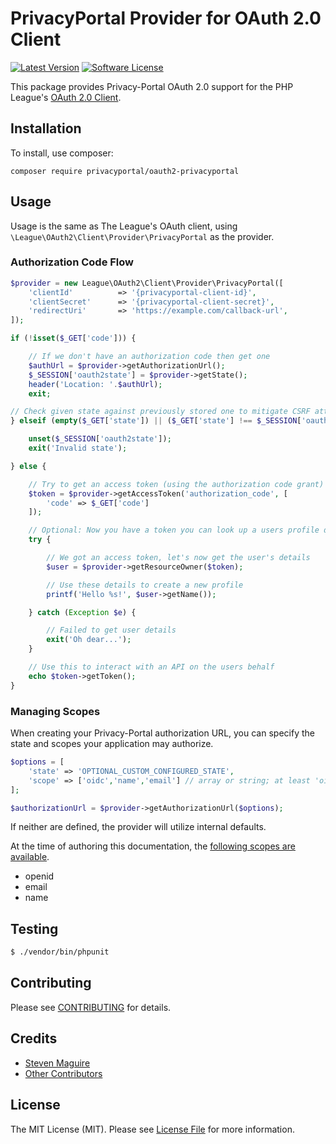 # PrivacyPortal Provider for OAuth 2.0 Client
[![Latest Version](https://img.shields.io/github/release/privacyportal/oauth2-privacyportal.svg?style=flat-square)](https://github.com/privacyportal/oauth2-privacyportal/releases)
[![Software License](https://img.shields.io/badge/license-MIT-brightgreen.svg?style=flat-square)](LICENSE.md)

This package provides Privacy-Portal OAuth 2.0 support for the PHP League's [OAuth 2.0 Client](https://github.com/thephpleague/oauth2-client).

## Installation

To install, use composer:

```
composer require privacyportal/oauth2-privacyportal
```

## Usage

Usage is the same as The League's OAuth client, using `\League\OAuth2\Client\Provider\PrivacyPortal` as the provider.

### Authorization Code Flow

```php
$provider = new League\OAuth2\Client\Provider\PrivacyPortal([
    'clientId'          => '{privacyportal-client-id}',
    'clientSecret'      => '{privacyportal-client-secret}',
    'redirectUri'       => 'https://example.com/callback-url',
]);

if (!isset($_GET['code'])) {

    // If we don't have an authorization code then get one
    $authUrl = $provider->getAuthorizationUrl();
    $_SESSION['oauth2state'] = $provider->getState();
    header('Location: '.$authUrl);
    exit;

// Check given state against previously stored one to mitigate CSRF attack
} elseif (empty($_GET['state']) || ($_GET['state'] !== $_SESSION['oauth2state'])) {

    unset($_SESSION['oauth2state']);
    exit('Invalid state');

} else {

    // Try to get an access token (using the authorization code grant)
    $token = $provider->getAccessToken('authorization_code', [
        'code' => $_GET['code']
    ]);

    // Optional: Now you have a token you can look up a users profile data
    try {

        // We got an access token, let's now get the user's details
        $user = $provider->getResourceOwner($token);

        // Use these details to create a new profile
        printf('Hello %s!', $user->getName());

    } catch (Exception $e) {

        // Failed to get user details
        exit('Oh dear...');
    }

    // Use this to interact with an API on the users behalf
    echo $token->getToken();
}
```

### Managing Scopes

When creating your Privacy-Portal authorization URL, you can specify the state and scopes your application may authorize.

```php
$options = [
    'state' => 'OPTIONAL_CUSTOM_CONFIGURED_STATE',
    'scope' => ['oidc','name','email'] // array or string; at least 'oidc' is required
];

$authorizationUrl = $provider->getAuthorizationUrl($options);
```
If neither are defined, the provider will utilize internal defaults.

At the time of authoring this documentation, the [following scopes are available](https://api.privacyportal.org/.well-known/openid-configuration).

- openid
- email
- name

## Testing

``` bash
$ ./vendor/bin/phpunit
```

## Contributing

Please see [CONTRIBUTING](https://github.com/privacyportal/oauth2-privacyportal/blob/master/CONTRIBUTING.md) for details.


## Credits

- [Steven Maguire](https://github.com/stevenmaguire)
- [Other Contributors](https://github.com/thephpleague/oauth2-github/contributors)


## License

The MIT License (MIT). Please see [License File](https://github.com/privacyportal/oauth2-privacyportal/blob/master/LICENSE) for more information.
